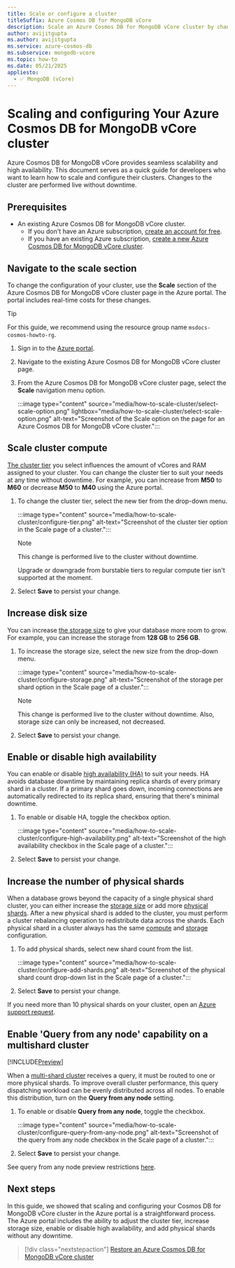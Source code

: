 ```yaml
---
title: Scale or configure a cluster
titleSuffix: Azure Cosmos DB for MongoDB vCore
description: Scale an Azure Cosmos DB for MongoDB vCore cluster by changing the tier and disk size or change the configuration by enabling high availability.
author: avijitgupta
ms.author: avijitgupta
ms.service: azure-cosmos-db
ms.subservice: mongodb-vcore
ms.topic: how-to
ms.date: 05/21/2025
appliesto:
  - ✅ MongoDB (vCore)
---
```


# Scaling and configuring Your Azure Cosmos DB for MongoDB vCore cluster

Azure Cosmos DB for MongoDB vCore provides seamless scalability and high availability. This document serves as a quick guide for developers who want to learn how to scale and configure their clusters. Changes to the cluster are performed live without downtime.

## Prerequisites

- An existing Azure Cosmos DB for MongoDB vCore cluster.
  - If you don't have an Azure subscription, [create an account for free](https://azure.microsoft.com/free).
  - If you have an existing Azure subscription, [create a new Azure Cosmos DB for MongoDB vCore cluster](quickstart-portal.md).

## Navigate to the scale section

To change the configuration of your cluster, use the **Scale** section of the Azure Cosmos DB for MongoDB vCore cluster page in the Azure portal. The portal includes real-time costs for these changes.

> [!TIP]
> For this guide, we recommend using the resource group name ``msdocs-cosmos-howto-rg``.

1. Sign in to the [Azure portal](https://portal.azure.com).

2. Navigate to the existing Azure Cosmos DB for MongoDB vCore cluster page.

3. From the Azure Cosmos DB for MongoDB vCore cluster page, select the **Scale** navigation menu option.

   :::image type="content" source="media/how-to-scale-cluster/select-scale-option.png" lightbox="media/how-to-scale-cluster/select-scale-option.png" alt-text="Screenshot of the Scale option on the page for an Azure Cosmos DB for MongoDB vCore cluster.":::

## Scale cluster compute

[The cluster tier](./compute-storage.md#compute-in-azure-cosmos-db-for-mongodb-vcore) you select influences the amount of vCores and RAM assigned to your cluster. You can change the cluster tier to suit your needs at any time without downtime. For example, you can increase from **M50** to **M60** or decrease **M50** to **M40** using the Azure portal.

1. To change the cluster tier, select the new tier from the drop-down menu.

   :::image type="content" source="media/how-to-scale-cluster/configure-tier.png" alt-text="Screenshot of the cluster tier option in the Scale page of a cluster.":::

    > [!NOTE]
    > This change is performed live to the cluster without downtime.
    >
    > Upgrade or downgrade from burstable tiers to regular compute tier isn't supported at the moment.

2. Select **Save** to persist your change.

## Increase disk size

You can increase [the storage size](./compute-storage.md#storage-in-azure-cosmos-db-for-mongodb-vcore) to give your database more room to grow. For example, you can increase the storage from **128 GB** to **256 GB**.

1. To increase the storage size, select the new size from the drop-down menu.

   :::image type="content" source="media/how-to-scale-cluster/configure-storage.png" alt-text="Screenshot of the storage per shard option in the Scale page of a cluster.":::

    > [!NOTE]
    > This change is performed live to the cluster without downtime. Also, storage size can only be increased, not decreased.

2. Select **Save** to persist your change.

## Enable or disable high availability

You can enable or disable [high availability (HA)](./high-availability.md) to suit your needs. HA avoids database downtime by maintaining replica shards of every primary shard in a cluster. If a primary shard goes down, incoming connections are automatically redirected to its replica shard, ensuring that there's minimal downtime.

1. To enable or disable HA, toggle the checkbox option.

   :::image type="content" source="media/how-to-scale-cluster/configure-high-availability.png" alt-text="Screenshot of the high availability checkbox in the Scale page of a cluster.":::

2. Select **Save** to persist your change.

## Increase the number of physical shards

When a database grows beyond the capacity of a single physical shard cluster, you can either increase the [storage size](#increase-disk-size) or add more [physical shards](./partitioning.md#physical-shards). After a new physical shard is added to the cluster, you must perform a cluster rebalancing operation to redistribute data across the shards. Each physical shard in a cluster always has the same [compute](#scale-cluster-compute) and [storage](#increase-disk-size) configuration.

1. To add physical shards, select new shard count from the list.

   :::image type="content" source="media/how-to-scale-cluster/configure-add-shards.png" alt-text="Screenshot of the physical shard count drop-down list in the Scale page of a cluster.":::

1. Select **Save** to persist your change.

If you need more than 10 physical shards on your cluster, open an [Azure support request](/azure/azure-portal/supportability/how-to-create-azure-support-request#create-a-support-request).

## Enable 'Query from any node' capability on a multishard cluster

[!INCLUDE[Preview](includes/notice-query-from-any-node-preview.md)]

When a [multi-shard cluster](./partitioning.md#physical-shards) receives a query, it must be routed to one or more physical shards. To improve overall cluster performance, this query dispatching workload can be evenly distributed across all nodes. To enable this distribution, turn on the **Query from any node** setting.

1. To enable or disable **Query from any node**, toggle the checkbox.

   :::image type="content" source="media/how-to-scale-cluster/configure-query-from-any-node.png" alt-text="Screenshot of the query from any node checkbox in the Scale page of a cluster.":::

1. Select **Save** to persist your change.

See query from any node preview restrictions [here](./limits.md#query-from-any-node-on-multishard-clusters). 

## Next steps

In this guide, we showed that scaling and configuring your Cosmos DB for MongoDB vCore cluster in the Azure portal is a straightforward process. The Azure portal includes the ability to adjust the cluster tier, increase storage size, enable or disable high availability, and add physical shards without any downtime.

> [!div class="nextstepaction"]
> [Restore an Azure Cosmos DB for MongoDB vCore cluster](how-to-restore-cluster.md)
